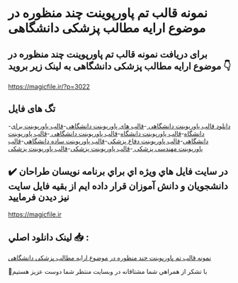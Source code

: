 # نمونه قالب تم پاورپوینت چند منظوره در موضوع ارایه مطالب پزشکی دانشگاهی

## برای دریافت نمونه قالب تم پاورپوینت چند منظوره در موضوع ارایه مطالب پزشکی دانشگاهی به لینک زیر بروید 👇

https://magicfile.ir/?p=3022

## تگ های فایل

-[دانلود قالب پاورپوینت دانشگاهی ](https://magicfile.ir/product/%d9%82%d8%a7%d9%84%d8%a8-%d8%aa%d9%85-%d9%be%d8%a7%d9%88%d8%b1%d9%be%d9%88%db%8c%d9%86%d8%aa-%da%86%d9%86%d8%af-%d9%85%d9%86%d8%b8%d9%88%d8%b1%d9%87-%d8%a7%d8%b1%d8%a7%db%8c%d9%87-%d9%85%d8%b7%d8%a7%d9%84%d8%a8-%d9%be%d8%b2%d8%b4%da%a9%db%8c-%d8%af%d8%a7%d9%86%d8%b4%da%af%d8%a7%d9%87%db%8c/)-[قالب های پاورپوینت دانشگاهی](https://magicfile.ir/product/%d9%82%d8%a7%d9%84%d8%a8-%d8%aa%d9%85-%d9%be%d8%a7%d9%88%d8%b1%d9%be%d9%88%db%8c%d9%86%d8%aa-%da%86%d9%86%d8%af-%d9%85%d9%86%d8%b8%d9%88%d8%b1%d9%87-%d8%a7%d8%b1%d8%a7%db%8c%d9%87-%d9%85%d8%b7%d8%a7%d9%84%d8%a8-%d9%be%d8%b2%d8%b4%da%a9%db%8c-%d8%af%d8%a7%d9%86%d8%b4%da%af%d8%a7%d9%87%db%8c/)-[قالب پاورپوینت برای دانشگاه](https://magicfile.ir/product/%d9%82%d8%a7%d9%84%d8%a8-%d8%aa%d9%85-%d9%be%d8%a7%d9%88%d8%b1%d9%be%d9%88%db%8c%d9%86%d8%aa-%da%86%d9%86%d8%af-%d9%85%d9%86%d8%b8%d9%88%d8%b1%d9%87-%d8%a7%d8%b1%d8%a7%db%8c%d9%87-%d9%85%d8%b7%d8%a7%d9%84%d8%a8-%d9%be%d8%b2%d8%b4%da%a9%db%8c-%d8%af%d8%a7%d9%86%d8%b4%da%af%d8%a7%d9%87%db%8c/)-[قالب پاورپوینت دانشگاه](https://magicfile.ir/product/%d9%82%d8%a7%d9%84%d8%a8-%d8%aa%d9%85-%d9%be%d8%a7%d9%88%d8%b1%d9%be%d9%88%db%8c%d9%86%d8%aa-%da%86%d9%86%d8%af-%d9%85%d9%86%d8%b8%d9%88%d8%b1%d9%87-%d8%a7%d8%b1%d8%a7%db%8c%d9%87-%d9%85%d8%b7%d8%a7%d9%84%d8%a8-%d9%be%d8%b2%d8%b4%da%a9%db%8c-%d8%af%d8%a7%d9%86%d8%b4%da%af%d8%a7%d9%87%db%8c/)-[قالب پاورپوینت دانشگاهی ](https://magicfile.ir/product/%d9%82%d8%a7%d9%84%d8%a8-%d8%aa%d9%85-%d9%be%d8%a7%d9%88%d8%b1%d9%be%d9%88%db%8c%d9%86%d8%aa-%da%86%d9%86%d8%af-%d9%85%d9%86%d8%b8%d9%88%d8%b1%d9%87-%d8%a7%d8%b1%d8%a7%db%8c%d9%87-%d9%85%d8%b7%d8%a7%d9%84%d8%a8-%d9%be%d8%b2%d8%b4%da%a9%db%8c-%d8%af%d8%a7%d9%86%d8%b4%da%af%d8%a7%d9%87%db%8c/)-[قالب پاورپوینت دانشگاهی](https://magicfile.ir/product/%d9%82%d8%a7%d9%84%d8%a8-%d8%aa%d9%85-%d9%be%d8%a7%d9%88%d8%b1%d9%be%d9%88%db%8c%d9%86%d8%aa-%da%86%d9%86%d8%af-%d9%85%d9%86%d8%b8%d9%88%d8%b1%d9%87-%d8%a7%d8%b1%d8%a7%db%8c%d9%87-%d9%85%d8%b7%d8%a7%d9%84%d8%a8-%d9%be%d8%b2%d8%b4%da%a9%db%8c-%d8%af%d8%a7%d9%86%d8%b4%da%af%d8%a7%d9%87%db%8c/)-[قالب پاورپوینت دفاع پزشکی](https://magicfile.ir/product/%d9%82%d8%a7%d9%84%d8%a8-%d8%aa%d9%85-%d9%be%d8%a7%d9%88%d8%b1%d9%be%d9%88%db%8c%d9%86%d8%aa-%da%86%d9%86%d8%af-%d9%85%d9%86%d8%b8%d9%88%d8%b1%d9%87-%d8%a7%d8%b1%d8%a7%db%8c%d9%87-%d9%85%d8%b7%d8%a7%d9%84%d8%a8-%d9%be%d8%b2%d8%b4%da%a9%db%8c-%d8%af%d8%a7%d9%86%d8%b4%da%af%d8%a7%d9%87%db%8c/)-[قالب پاورپوینت ساده دانشگاهی](https://magicfile.ir/product/%d9%82%d8%a7%d9%84%d8%a8-%d8%aa%d9%85-%d9%be%d8%a7%d9%88%d8%b1%d9%be%d9%88%db%8c%d9%86%d8%aa-%da%86%d9%86%d8%af-%d9%85%d9%86%d8%b8%d9%88%d8%b1%d9%87-%d8%a7%d8%b1%d8%a7%db%8c%d9%87-%d9%85%d8%b7%d8%a7%d9%84%d8%a8-%d9%be%d8%b2%d8%b4%da%a9%db%8c-%d8%af%d8%a7%d9%86%d8%b4%da%af%d8%a7%d9%87%db%8c/)-[قالب پاورپوینت مهندسی پزشکی ](https://magicfile.ir/product/%d9%82%d8%a7%d9%84%d8%a8-%d8%aa%d9%85-%d9%be%d8%a7%d9%88%d8%b1%d9%be%d9%88%db%8c%d9%86%d8%aa-%da%86%d9%86%d8%af-%d9%85%d9%86%d8%b8%d9%88%d8%b1%d9%87-%d8%a7%d8%b1%d8%a7%db%8c%d9%87-%d9%85%d8%b7%d8%a7%d9%84%d8%a8-%d9%be%d8%b2%d8%b4%da%a9%db%8c-%d8%af%d8%a7%d9%86%d8%b4%da%af%d8%a7%d9%87%db%8c/)-[قالب پاورپوینت پزشکی](https://magicfile.ir/product/%d9%82%d8%a7%d9%84%d8%a8-%d8%aa%d9%85-%d9%be%d8%a7%d9%88%d8%b1%d9%be%d9%88%db%8c%d9%86%d8%aa-%da%86%d9%86%d8%af-%d9%85%d9%86%d8%b8%d9%88%d8%b1%d9%87-%d8%a7%d8%b1%d8%a7%db%8c%d9%87-%d9%85%d8%b7%d8%a7%d9%84%d8%a8-%d9%be%d8%b2%d8%b4%da%a9%db%8c-%d8%af%d8%a7%d9%86%d8%b4%da%af%d8%a7%d9%87%db%8c/)-[قالب پاورپوینت پزشکی ](https://magicfile.ir/product/%d9%82%d8%a7%d9%84%d8%a8-%d8%aa%d9%85-%d9%be%d8%a7%d9%88%d8%b1%d9%be%d9%88%db%8c%d9%86%d8%aa-%da%86%d9%86%d8%af-%d9%85%d9%86%d8%b8%d9%88%d8%b1%d9%87-%d8%a7%d8%b1%d8%a7%db%8c%d9%87-%d9%85%d8%b7%d8%a7%d9%84%d8%a8-%d9%be%d8%b2%d8%b4%da%a9%db%8c-%d8%af%d8%a7%d9%86%d8%b4%da%af%d8%a7%d9%87%db%8c/)

## ✔️ در سايت فايل هاي ويژه اي براي برنامه نويسان طراحان دانشجويان و دانش آموزان قرار داده ايم از بقيه فايل سايت نيز ديدن فرماييد

https://magicfile.ir


## لينک دانلود اصلي 📥 :

[نمونه قالب تم پاورپوینت چند منظوره در موضوع ارایه مطالب پزشکی دانشگاهی](https://magicfile.ir/product/%d9%82%d8%a7%d9%84%d8%a8-%d8%aa%d9%85-%d9%be%d8%a7%d9%88%d8%b1%d9%be%d9%88%db%8c%d9%86%d8%aa-%da%86%d9%86%d8%af-%d9%85%d9%86%d8%b8%d9%88%d8%b1%d9%87-%d8%a7%d8%b1%d8%a7%db%8c%d9%87-%d9%85%d8%b7%d8%a7%d9%84%d8%a8-%d9%be%d8%b2%d8%b4%da%a9%db%8c-%d8%af%d8%a7%d9%86%d8%b4%da%af%d8%a7%d9%87%db%8c/) 


🙏با تشکر از همراهي شما مشتاقانه در وبسایت منتظر شما دوست عزیز هستیم

